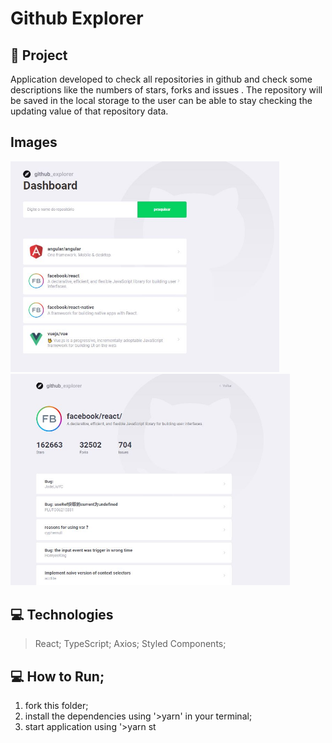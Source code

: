 # Github Explorer
## 🚀 Project
Application developed to check all repositories in github and check some descriptions like the numbers of stars, forks and issues .
The repository will be saved in the local storage to the user can be able to stay checking the updating value of that repository data.

## Images
<div style={{display: "flex", justifyContent: "space-between"}}>
  <img src="https://github.com/GabrielBrotas/Github-Explorer/blob/main/src/assets/landing.JPG" width="430px" />
  &nbsp
  <img src="https://github.com/GabrielBrotas/Github-Explorer/blob/main/src/assets/repository.JPG" width="447px" style={{marginLeft: '20px'}} />
</div>

## 💻 Technologies
  >React;
  >TypeScript;
  >Axios;
  >Styled Components;
 
## 💻 How to Run;
  1. fork this folder;
  2. install the dependencies using '>yarn' in your terminal;
  3. start application using '>yarn st
